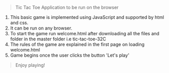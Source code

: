 >Tic Tac Toe Application to be run on the browser

1. This basic game is implemented using JavaScript and supported by html and css. 
2. It can be run on any browser. 
3. To start the game run welcome.html after downloading all the files and folder in the master folder i.e tic-tac-toe-32C
4. The rules of the game are explained in the first page on loading welcome.html
5. Game begins once the user clicks the button 'Let's play'



>Enjoy playing!
